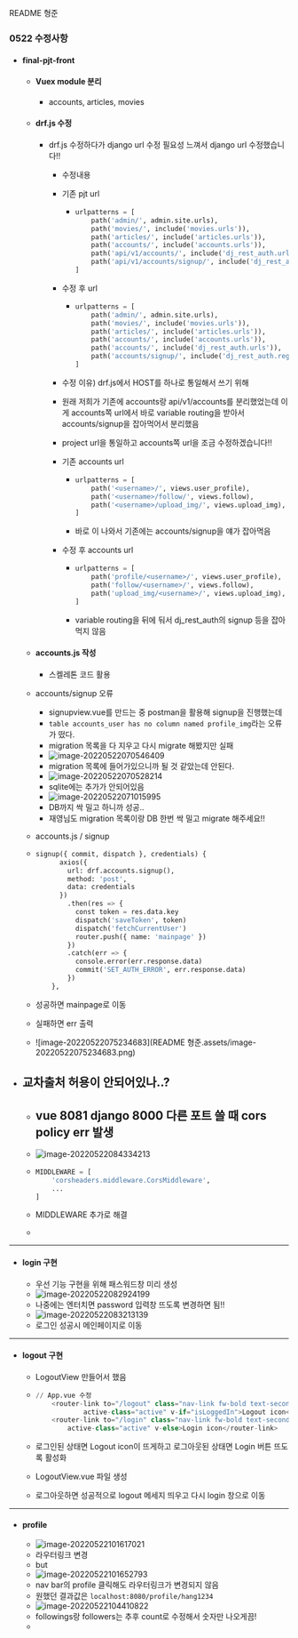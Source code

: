 README 형준

### 0522 수정사항

* #### final-pjt-front

  * #### Vuex module 분리

    * accounts, articles, movies

  * #### drf.js 수정

    * drf.js 수정하다가 django url 수정 필요성 느껴서 django url 수정했습니다!!

      * 수정내용

      * 기존 pjt url

        * ```python
          urlpatterns = [
              path('admin/', admin.site.urls),
              path('movies/', include('movies.urls')),
              path('articles/', include('articles.urls')),
              path('accounts/', include('accounts.urls')),
              path('api/v1/accounts/', include('dj_rest_auth.urls')),
              path('api/v1/accounts/signup/', include('dj_rest_auth.registration.urls')),
          ]
          ```

      * 수정 후 url

        * ```python
          urlpatterns = [
              path('admin/', admin.site.urls),
              path('movies/', include('movies.urls')),
              path('articles/', include('articles.urls')),
              path('accounts/', include('accounts.urls')),
              path('accounts/', include('dj_rest_auth.urls')),
              path('accounts/signup/', include('dj_rest_auth.registration.urls')),
          ]
          ```

      * 수정 이유) drf.js에서 HOST를 하나로 통일해서 쓰기 위해

      * 원래 저희가 기존에 accounts랑 api/v1/accounts를 분리했었는데 이게 accounts쪽 url에서 바로 variable routing을 받아서 accounts/signup을 잡아먹어서 분리했음

      * project url을 통일하고 accounts쪽 url을 조금 수정하겠습니다!!

      * 기존 accounts url

        * ```python
          urlpatterns = [
              path('<username>/', views.user_profile),
              path('<username>/follow/', views.follow),
              path('<username>/upload_img/', views.upload_img),
          ]
          ```

        * 바로 <username>이 나와서 기존에는 accounts/signup을 얘가 잡아먹음

      * 수정 후 accounts url

        * ```python
          urlpatterns = [
              path('profile/<username>/', views.user_profile),
              path('follow/<username>/', views.follow),
              path('upload_img/<username>/', views.upload_img),
          ]
          ```

        * variable routing을 뒤에 둬서 dj_rest_auth의 signup 등을 잡아먹지 않음

  * #### accounts.js 작성

    * 스켈레톤 코드 활용

  * accounts/signup 오류

    * signupview.vue를 만드는 중 postman을 활용해 signup을 진행했는데
    * `table accounts_user has no column named profile_img`라는 오류가 떴다.
    * migration 목록을 다 지우고 다시 migrate 해봤지만 실패
    * ![image-20220522070546409](README.assets/image-20220522070546409.png)
    * migration 목록에 들어가있으니까 될 것 같았는데 안된다.
    * ![image-20220522070528214](README.assets/image-20220522070528214.png)
    * sqlite에는 추가가 안되어있음
    * ![image-20220522071015995](README.assets/image-20220522071015995.png)
    * DB까지 싹 밀고 하니까 성공..
    * 재영님도 migration 목록이랑 DB 한번 싹 밀고 migrate 해주세요!!

  * accounts.js / signup

  * ```python
    signup({ commit, dispatch }, credentials) {
          axios({
            url: drf.accounts.signup(),
            method: 'post',
            data: credentials
          })
            .then(res => {
              const token = res.data.key
              dispatch('saveToken', token)
              dispatch('fetchCurrentUser')
              router.push({ name: 'mainpage' })
            })
            .catch(err => {
              console.error(err.response.data)
              commit('SET_AUTH_ERROR', err.response.data)
            })
        },
    ```

  * 성공하면 mainpage로 이동

  * 실패하면 err 출력

  * ![image-20220522075234683](README 형준.assets/image-20220522075234683.png)

  

* ## 교차출처 허용이 안되어있나..?

  * ## vue 8081 django 8000 다른 포트 쓸 때 cors policy err 발생

  * ![image-20220522084334213](README.assets/image-20220522084334213.png)

  * ```python
    MIDDLEWARE = [
        'corsheaders.middleware.CorsMiddleware',
        ...
    ]
    ```

  * MIDDLEWARE 추가로 해결

  * 

---

* #### login 구현

  * 우선 기능 구현을 위해  패스워드창 미리 생성
  * ![image-20220522082924199](README.assets/image-20220522082924199.png)
  * 나중에는 엔터치면 password 입력창 뜨도록 변경하면 됨!!
  * ![image-20220522083213139](README.assets/image-20220522083213139.png)
  * 로그인 성공시 메인페이지로 이동



---

* #### logout 구현

  * LogoutView 만들어서 했음

  * ```python
    // App.vue 수정
    	<router-link to="/logout" class="nav-link fw-bold text-secondary"
                active-class="active" v-if="isLoggedIn">Logout icon</router-link>
        <router-link to="/login" class="nav-link fw-bold text-secondary"
        	active-class="active" v-else>Login icon</router-link>
    ```

  * 로그인된 상태면 Logout icon이 뜨게하고 로그아웃된 상태면 Login 버튼 뜨도록 활성화

  * LogoutView.vue 파일 생성 

  * 로그아웃하면 성공적으로 logout 메세지 띄우고 다시 login 창으로 이동



---

* #### profile

  * ![image-20220522101617021](README.assets/image-20220522101617021.png)
  * 라우터링크 변경
  * but
  * ![image-20220522101652793](README.assets/image-20220522101652793.png)
  * nav bar의 profile 클릭해도 라우터링크가 변경되지 않음
  * 원했던 결과값은 `localhost:8080/profile/hang1234`
  * ![image-20220522104410822](README.assets/image-20220522104410822.png)
  * followings랑 followers는 추후 count로 수정해서 숫자만 나오게끔!
  * 